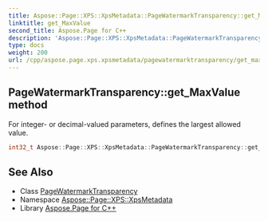 ```yaml
---
title: Aspose::Page::XPS::XpsMetadata::PageWatermarkTransparency::get_MaxValue method
linktitle: get_MaxValue
second_title: Aspose.Page for C++
description: 'Aspose::Page::XPS::XpsMetadata::PageWatermarkTransparency::get_MaxValue method. For integer- or decimal-valued parameters, defines the largest allowed value in C++.'
type: docs
weight: 200
url: /cpp/aspose.page.xps.xpsmetadata/pagewatermarktransparency/get_maxvalue/
---
```

## PageWatermarkTransparency::get_MaxValue method


For integer- or decimal-valued parameters, defines the largest allowed value.

```cpp
int32_t Aspose::Page::XPS::XpsMetadata::PageWatermarkTransparency::get_MaxValue() override
```

## See Also

* Class [PageWatermarkTransparency](../)
* Namespace [Aspose::Page::XPS::XpsMetadata](../../)
* Library [Aspose.Page for C++](../../../)

